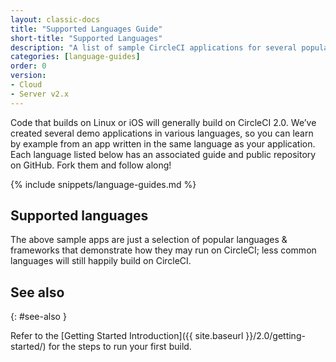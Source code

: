 ```yaml
---
layout: classic-docs
title: "Supported Languages Guide"
short-title: "Supported Languages"
description: "A list of sample CircleCI applications for several popular languages"
categories: [language-guides]
order: 0
version:
- Cloud
- Server v2.x
---
```


Code that builds on Linux or iOS will generally build on CircleCI 2.0. We’ve created several demo applications in various languages, so you can learn by example from an app written in the same language as your application. Each language listed below has an associated guide and public repository on GitHub. Fork them and follow along!

{% include snippets/language-guides.md %}

## Supported languages

The above sample apps are just a selection of popular languages & frameworks that demonstrate how they may run on CircleCI; less common languages will still happily build on CircleCI.

## See also
{: #see-also }

Refer to the [Getting Started Introduction]({{ site.baseurl }}/2.0/getting-started/) for the steps to run your first build.
